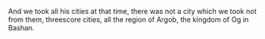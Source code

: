 And we took all his cities at that time, there was not a city which we took not from them, threescore cities, all the region of Argob, the kingdom of Og in Bashan.

